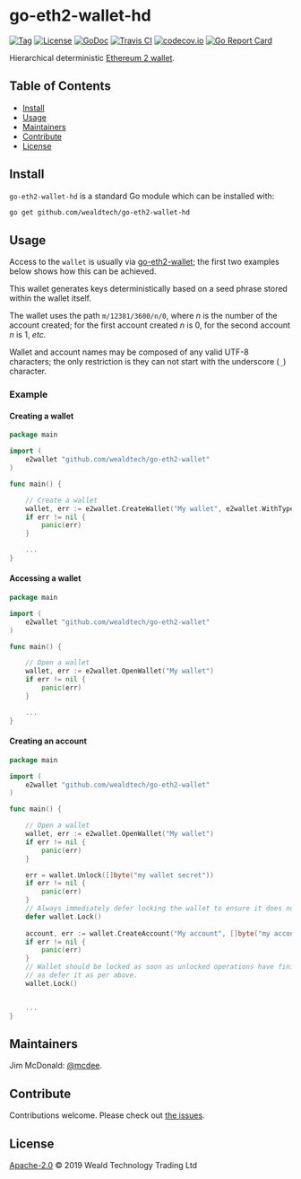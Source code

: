 # go-eth2-wallet-hd

[![Tag](https://img.shields.io/github/tag/wealdtech/go-eth2-wallet-hd.svg)](https://github.com/wealdtech/go-eth2-wallet-hd/releases/)
[![License](https://img.shields.io/github/license/wealdtech/go-eth2-wallet-hd.svg)](LICENSE)
[![GoDoc](https://godoc.org/github.com/wealdtech/go-eth2-wallet-hd?status.svg)](https://godoc.org/github.com/wealdtech/go-eth2-wallet-hd)
[![Travis CI](https://img.shields.io/travis/wealdtech/go-eth2-wallet-hd.svg)](https://travis-ci.org/wealdtech/go-eth2-wallet-hd)
[![codecov.io](https://img.shields.io/codecov/c/github/wealdtech/go-eth2-wallet-hd.svg)](https://codecov.io/github/wealdtech/go-eth2-wallet-hd)
[![Go Report Card](https://goreportcard.com/badge/github.com/wealdtech/go-eth2-wallet-hd)](https://goreportcard.com/report/github.com/wealdtech/go-eth2-wallet-hd)

Hierarchical deterministic [Ethereum 2 wallet](https://github.com/wealdtech/go-eth2-wallet).


## Table of Contents

- [Install](#install)
- [Usage](#usage)
- [Maintainers](#maintainers)
- [Contribute](#contribute)
- [License](#license)

## Install

`go-eth2-wallet-hd` is a standard Go module which can be installed with:

```sh
go get github.com/wealdtech/go-eth2-wallet-hd
```

## Usage

Access to the `wallet` is usually via [go-eth2-wallet](https://github.com/wealdtech/go-eth2-wallet); the first two examples below shows how this can be achieved.

This wallet generates keys deterministically based on a seed phrase stored within the wallet itself.

The wallet uses the path `m/12381/3600/n/0`, where _n_ is the number of the account created; for the first account created _n_ is 0, for the second account _n_ is 1, _etc._

Wallet and account names may be composed of any valid UTF-8 characters; the only restriction is they can not start with the underscore (`_`) character.

### Example

#### Creating a wallet
```go
package main

import (
	e2wallet "github.com/wealdtech/go-eth2-wallet"
)

func main() {

    // Create a wallet
    wallet, err := e2wallet.CreateWallet("My wallet", e2wallet.WithType("hierarchical deterministic"), e2wallet.WithPassphrase([]byte("my wallet secret")))
    if err != nil {
        panic(err)
    }

    ...
}
```

#### Accessing a wallet
```go
package main

import (
	e2wallet "github.com/wealdtech/go-eth2-wallet"
)

func main() {

    // Open a wallet
    wallet, err := e2wallet.OpenWallet("My wallet")
    if err != nil {
        panic(err)
    }

    ...
}
```

#### Creating an account
```go
package main

import (
	e2wallet "github.com/wealdtech/go-eth2-wallet"
)

func main() {

    // Open a wallet
    wallet, err := e2wallet.OpenWallet("My wallet")
    if err != nil {
        panic(err)
    }

    err = wallet.Unlock([]byte("my wallet secret"))
    if err != nil {
        panic(err)
    }
    // Always immediately defer locking the wallet to ensure it does not remain unlocked outside of the function.
    defer wallet.Lock()
    
    account, err := wallet.CreateAccount("My account", []byte("my account secret"))
    if err != nil {
        panic(err)
    }
    // Wallet should be locked as soon as unlocked operations have finished; it is safe to explicitly call wallet.Lock() as well
    // as defer it as per above.
    wallet.Lock()


    ...
}
```

## Maintainers

Jim McDonald: [@mcdee](https://github.com/mcdee).

## Contribute

Contributions welcome. Please check out [the issues](https://github.com/wealdtech/go-eth2-wallet-hd/issues).

## License

[Apache-2.0](LICENSE) © 2019 Weald Technology Trading Ltd

